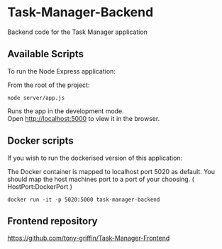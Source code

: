 # Task-Manager-Backend

Backend code for the Task Manager application

## Available Scripts

To run the Node Express application:

From the root of the project:

```
node server/app.js
```

Runs the app in the development mode.<br />
Open [http://localhost:5000](http://localhost:5000) to view it in the browser.

## Docker scripts

If you wish to run the dockerised version of this application:

The Docker container is mapped to localhost port 5020 as default. You should map the host machines port to a port of your choosing. 
( HostPort:DockerPort )

```
docker run -it -p 5020:5000 task-manager-backend
```

## Frontend repository

https://github.com/tony-griffin/Task-Manager-Frontend
